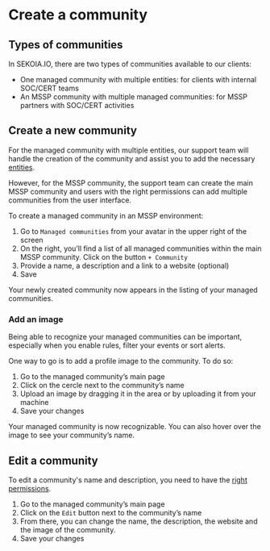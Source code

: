 # Create a community

## Types of communities

In SEKOIA.IO, there are two types of communities available to our clients: 

- One managed community with multiple entities: for clients with internal SOC/CERT teams
- An MSSP community with multiple managed communities: for MSSP partners with SOC/CERT activities

## Create a new community

For the managed community with multiple entities, our support team will handle the creation of the community and assist you to add the necessary [entities](/entities.md). 

However, for the MSSP community, the support team can create the main MSSP community and users with the right permissions can add multiple communities from the user interface. 

To create a managed community in an MSSP environment:

1. Go to `Managed communities` from your avatar in the upper right of the screen 
2. On the right, you’ll find a list of all managed communities within the main MSSP community. Click on the button `+ Community`
3. Provide a name, a description and a link to a website (optional) 
4. Save

Your newly created community now appears in the listing of your managed communities. 

### Add an image

Being able to recognize your managed communities can be important, especially when you enable rules, filter your events or sort alerts. 

One way to go is to add a profile image to the community. To do so: 

1. Go to the managed community’s main page 
2. Click on the cercle next to the community’s name 
3. Upload an image by dragging it in the area or by uploading it from your machine 
4. Save your changes

Your managed community is now recognizable. You can also hover over the image to see your community’s name.

## Edit a community

To edit a community's name and description, you need to have the [right permissions](/getting_started/manage_users/#needed-role-and-permissions). 

1. Go to the managed community’s main page 
2. Click on the `Edit` button next to the community’s name 
3. From there, you can change the name, the description, the website and the image of the community.
4. Save your changes

